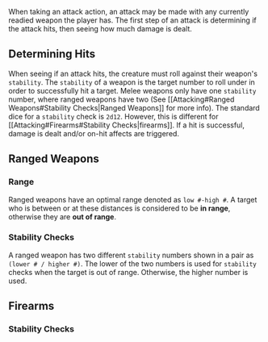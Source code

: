 When taking an attack action, an attack may be made with any currently readied weapon the player has. The first step of an attack is determining if the attack hits, then seeing how much damage is dealt.

## Determining Hits
When seeing if an attack hits, the creature must roll against their weapon's `stability`. The `stability` of a weapon is the target number to roll under in order to successfully hit a target. Melee weapons only have one `stability` number, where ranged weapons have two (See [[Attacking#Ranged Weapons#Stability Checks|Ranged Weapons]] for more info). The standard dice for a `stability` check is `2d12`. However, this is different for [[Attacking#Firearms#Stability Checks|firearms]]. If a hit is successful, damage is dealt and/or on-hit affects are triggered.



## Ranged Weapons

### Range
Ranged weapons have an optimal range denoted as `low #-high #`. A target who is between or at these distances is considered to be **in range**, otherwise they are **out of range**.

### Stability Checks
A ranged weapon has two different `stability` numbers shown in a pair as `(lower # / higher #)`. The lower of the two numbers is used for `stability` checks when the target is out of range. Otherwise, the higher number is used.

## Firearms

### Stability Checks
